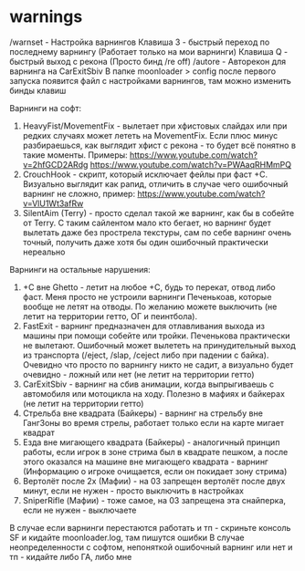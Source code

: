 # warnings

/warnset - Настройка варнингов
Клавиша 3 - быстрый переход по последнему варнингу (Работает только на мои варнинги)
Клавиша Q - быстрый выход с рекона (Просто бинд /re off)
/autore - Авторекон для варнинга на CarExitSbiv
В папке moonloader > config после первого запуска появится файл с настройками варнингов, там можно изменить бинды клавиш

Варнинги на софт:
1. HeavyFist/MovementFix - вылетает при хфистовых слайдах или при редких случаях может лететь на MovementFix. Если плюс минус разбираешься, как выглядит хфист с рекона - то будет всё понятно в такие моменты. Примеры: 
https://www.youtube.com/watch?v=2hfGCD2ARdg
https://www.youtube.com/watch?v=PWAaqRHMmPQ
2. CrouchHook - скрипт, который исключает фейлы при фаст +С. Визуально выглядит как рапид, отличить в случае чего ошибочный варнинг не сложно, пример:
https://www.youtube.com/watch?v=VlU1Wt3afRw
3. SilentAim (Terry) - просто сделал такой же варнинг, как бы в собейте от Terry. С таким сайлентом мало кто бегает, но варнинг будет вылетать даже без прострела текстуры, сам по себе варнинг очень точный, получить даже хотя бы один ошибочный практически нереально

Варнинги на остальные нарушения:
1. +С вне Ghetto - летит на любое +С, будь то перекат, отвод либо фаст. Меня просто не устроили варнинги Печенькоав, которые вообще не летят на отводы. По желанию можете выключить (не летит на территории гетто, ОГ и пеинтбола).
2. FastExit - варнинг предназначен для отлавливания выхода из машины при помощи собейте или тройки. Печенькова практически не вылетают. Ошибочный может вылететь на принудительный выход из транспорта (/eject, /slap, /ceject либо при падении с байка). Очевидно что просто по варнингу никто не садит, а визуально будет очевидно - ложный или нет (не летит на территории гетто)
3. CarExitSbiv - варнинг на сбив анимации, когда выпрыгиваешь с автомобиля или мотоцикла на ходу. Полезно в мафиях и байкерах (не летит на территории гетто)
4. Стрельба вне квадрата (Байкеры) - варнинг на стрельбу вне ГангЗоны во время стрелы, работает только если на карте мигает квадрат
5. Езда вне мигающего квадрата (Байкеры) - аналогичный принцип работы, если игрок в зоне стрима был в квадрате пешком, а после этого оказался на машине вне мигающего квадрата - варнинг (Информацию о игроке очищается, если он покидает зону стрима)
6. Вертолёт после 2х (Мафии) - на 03 запрещен вертолёт после двух минут, если не нужен - просто выключить в настройках
7. SniperRifle (Мафии) - тоже самое, на 03 запрещена эта снайперка, если не нужен - выключаете

В случае если варнинги перестаются работать и тп - скриньте консоль SF и кидайте moonloader.log, там пишутся ошибки
В случае неопределенности с софтом, непоняткой ошибочный варнинг или нет и тп - кидайте либо ГА, либо мне

